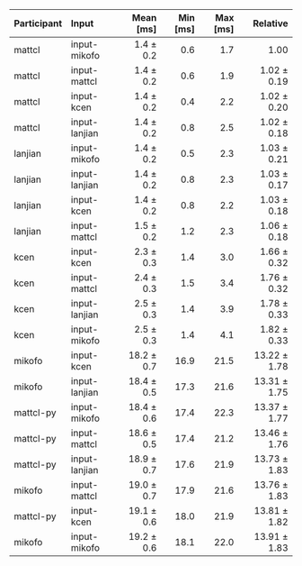 | Participant | Input | Mean [ms] | Min [ms] | Max [ms] | Relative |
|:---|:---|---:|---:|---:|---:|
| mattcl | input-mikofo | 1.4 ± 0.2 | 0.6 | 1.7 | 1.00 |
| mattcl | input-mattcl | 1.4 ± 0.2 | 0.6 | 1.9 | 1.02 ± 0.19 |
| mattcl | input-kcen | 1.4 ± 0.2 | 0.4 | 2.2 | 1.02 ± 0.20 |
| mattcl | input-lanjian | 1.4 ± 0.2 | 0.8 | 2.5 | 1.02 ± 0.18 |
| lanjian | input-mikofo | 1.4 ± 0.2 | 0.5 | 2.3 | 1.03 ± 0.21 |
| lanjian | input-lanjian | 1.4 ± 0.2 | 0.8 | 2.3 | 1.03 ± 0.17 |
| lanjian | input-kcen | 1.4 ± 0.2 | 0.8 | 2.2 | 1.03 ± 0.18 |
| lanjian | input-mattcl | 1.5 ± 0.2 | 1.2 | 2.3 | 1.06 ± 0.18 |
| kcen | input-kcen | 2.3 ± 0.3 | 1.4 | 3.0 | 1.66 ± 0.32 |
| kcen | input-mattcl | 2.4 ± 0.3 | 1.5 | 3.4 | 1.76 ± 0.32 |
| kcen | input-lanjian | 2.5 ± 0.3 | 1.4 | 3.9 | 1.78 ± 0.33 |
| kcen | input-mikofo | 2.5 ± 0.3 | 1.4 | 4.1 | 1.82 ± 0.33 |
| mikofo | input-kcen | 18.2 ± 0.7 | 16.9 | 21.5 | 13.22 ± 1.78 |
| mikofo | input-lanjian | 18.4 ± 0.5 | 17.3 | 21.6 | 13.31 ± 1.75 |
| mattcl-py | input-mikofo | 18.4 ± 0.6 | 17.4 | 22.3 | 13.37 ± 1.77 |
| mattcl-py | input-mattcl | 18.6 ± 0.5 | 17.4 | 21.2 | 13.46 ± 1.76 |
| mattcl-py | input-lanjian | 18.9 ± 0.7 | 17.6 | 21.9 | 13.73 ± 1.83 |
| mikofo | input-mattcl | 19.0 ± 0.7 | 17.9 | 21.6 | 13.76 ± 1.83 |
| mattcl-py | input-kcen | 19.1 ± 0.6 | 18.0 | 21.9 | 13.81 ± 1.82 |
| mikofo | input-mikofo | 19.2 ± 0.6 | 18.1 | 22.0 | 13.91 ± 1.83 |
